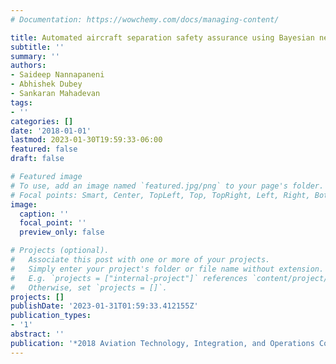 ```yaml
---
# Documentation: https://wowchemy.com/docs/managing-content/

title: Automated aircraft separation safety assurance using Bayesian networks
subtitle: ''
summary: ''
authors:
- Saideep Nannapaneni
- Abhishek Dubey
- Sankaran Mahadevan
tags:
- ''
categories: []
date: '2018-01-01'
lastmod: 2023-01-30T19:59:33-06:00
featured: false
draft: false

# Featured image
# To use, add an image named `featured.jpg/png` to your page's folder.
# Focal points: Smart, Center, TopLeft, Top, TopRight, Left, Right, BottomLeft, Bottom, BottomRight.
image:
  caption: ''
  focal_point: ''
  preview_only: false

# Projects (optional).
#   Associate this post with one or more of your projects.
#   Simply enter your project's folder or file name without extension.
#   E.g. `projects = ["internal-project"]` references `content/project/deep-learning/index.md`.
#   Otherwise, set `projects = []`.
projects: []
publishDate: '2023-01-31T01:59:33.412155Z'
publication_types:
- '1'
abstract: ''
publication: '*2018 Aviation Technology, Integration, and Operations Conference*'
---
```

